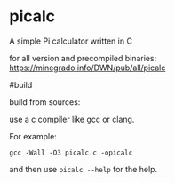# picalc
A simple Pi calculator written in C


for all version and precompiled binaries: https://minegrado.info/DWN/pub/all/picalc


#build

build from sources:

use a c compiler like gcc or clang.

For example:

	gcc -Wall -O3 picalc.c -opicalc

and then use `picalc --help` for the help.
